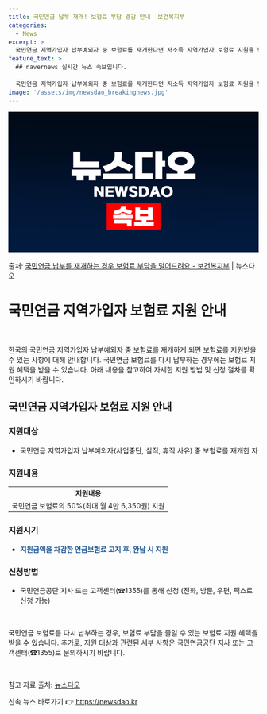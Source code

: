 ```yaml
---
title: 국민연금 납부 재개! 보험료 부담 경감 안내  보건복지부
categories:
  - News
excerpt: >
  국민연금 지역가입자 납부예외자 중 보험료를 재개한다면 저소득 지역가입자 보험료 지원을 받으세요.    ▲ 지…
feature_text: >
  ## navernews 실시간 뉴스 속보입니다.

  국민연금 지역가입자 납부예외자 중 보험료를 재개한다면 저소득 지역가입자 보험료 지원을 받으세요.    ▲ 지…
image: '/assets/img/newsdao_breakingnews.jpg'
---
```


![뉴스다오 속보](/assets/img/newsdao_breakingnews.jpg)

<p>출처: <a href="https://newsdao.kr/3827" rel="dofollow">국민연금 납부를 재개하는 경우 보험료 부담을 덜어드려요 - 보건복지부</a> | 뉴스다오</p>

<h1 data-ke-size="size26">국민연금 지역가입자 보험료 지원 안내</h1>

<p data-ke-size="size16">&nbsp;</p>

한국의 국민연금 지역가입자 납부예외자 중 보험료를 재개하게 되면 보험료를 지원받을 수 있는 사항에 대해 안내합니다. 국민연금 보험료를 다시 납부하는 경우에는 보험료 지원 혜택을 받을 수 있습니다. 아래 내용을 참고하여 자세한 지원 방법 및 신청 절차를 확인하시기 바랍니다.

<h2 data-ke-size="size24">국민연금 지역가입자 보험료 지원 안내</h2>

<h3 data-ke-size="size22">지원대상</h3>
<ul>
  <li>국민연금 지역가입자 납부예외자(사업중단, 실직, 휴직 사유) 중 보험료를 재개한 자</li>
</ul>

<h3 data-ke-size="size22">지원내용</h3>
<table>
  <tr>
    <td style="text-align: center; height: 17px;"><b>지원내용</b></td>
  </tr>
  <tr>
    <td style="text-align: center; height: 17px;">국민연금 보험료의 50%(최대 월 4만 6,350원) 지원</td>
  </tr>
</table>

<h3 data-ke-size="size22">지원시기</h3>
<ul>
  <li><b><span style="color: #1a5490;">지원금액을 차감한 연금보험료 고지 후, 완납 시 지원</span></b></li>
</ul>

<h3 data-ke-size="size22">신청방법</h3>
<ul>
  <li>국민연금공단 지사 또는 고객센터(☎1355)를 통해 신청 (전화, 방문, 우편, 팩스로 신청 가능)</li>
</ul>

<p data-ke-size="size16">&nbsp;</p>

국민연금 보험료를 다시 납부하는 경우, 보험료 부담을 줄일 수 있는 보험료 지원 혜택을 받을 수 있습니다. 추가로, 지원 대상과 관련된 세부 사항은 국민연금공단 지사 또는 고객센터(☎1355)로 문의하시기 바랍니다.

<p data-ke-siz="size16">&nbsp;</p>

참고 자료 출처: <a href="https://newsdao.kr/3827">뉴스다오</a>
 

신속 뉴스 바로가기 👉 <a href="https://newsdao.kr" rel="dofollow">https://newsdao.kr</a>


